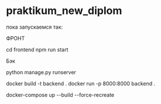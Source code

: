 # praktikum_new_diplom

пока запускаемся так:

ФРОНТ 

cd frontend
npm run start 

Бэк 

python manage.py runserver

docker build -t backend .
docker run -p 8000:8000 backend .

docker-compose up --build --force-recreate
